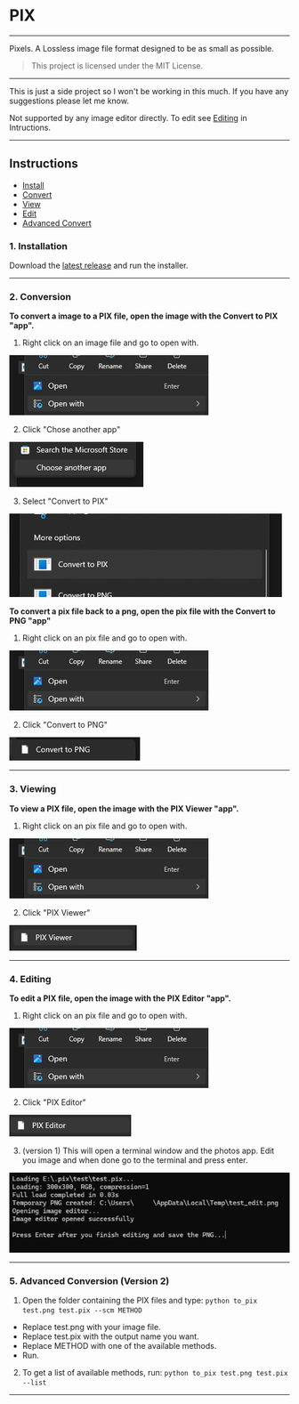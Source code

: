# PIX
---
Pixels. A Lossless image file format designed to be as small as possible.

>This project is licensed under the MIT License.

---
This is just a side project so I won't be working in this much. If you have any suggestions please let me know.

Not supported by any image editor directly.
To edit see [Editing](https://github.com/FatalMistake02/PIX/tree/master?tab=readme-ov-file#4-editing) in Intructions.

---
## Instructions

- [Install](https://github.com/FatalMistake02/PIX?tab=readme-ov-file#1-installation)
- [Convert](https://github.com/FatalMistake02/PIX?tab=readme-ov-file#2-conversion)
- [View](https://github.com/FatalMistake02/PIX?tab=readme-ov-file#3-viewing)
- [Edit](https://github.com/FatalMistake02/PIX?tab=readme-ov-file#4-editing)
- [Advanced Convert](https://github.com/FatalMistake02/PIX?tab=readme-ov-file#5-advanced-conversion)

### 1. Installation
Download the [latest release](https://github.com/FatalMistake02/PIX/releases/latest) and run the installer.

---
### 2. Conversion
**To convert a image to a PIX file, open the image with the Convert to PIX "app".**

1. Right click on an image file and go to open with.

![1-1](https://github.com/FatalMistake02/PIX/blob/master/screenshots/1-1.png?raw=true)
 
2. Click "Chose another app"

![1-2](https://github.com/FatalMistake02/PIX/blob/master/screenshots/1-2.png?raw=true)

3. Select "Convert to PIX"

![1-3](https://github.com/FatalMistake02/PIX/blob/master/screenshots/1-3.png?raw=true)

**To convert a pix file back to a png, open the pix file with the Convert to PNG "app"**

1. Right click on an pix file and go to open with.

![1-1](https://github.com/FatalMistake02/PIX/blob/master/screenshots/1-1.png?raw=true)
 
 2. Click "Convert to PNG"

![1-4](https://github.com/FatalMistake02/PIX/blob/master/screenshots/1-4.png?raw=true)

---
### 3. Viewing

**To view a PIX file, open the image with the PIX Viewer "app".**

1. Right click on an pix file and go to open with.

![1-1](https://github.com/FatalMistake02/PIX/blob/master/screenshots/1-1.png?raw=true)
 
2. Click "PIX Viewer"

![2-1](https://github.com/FatalMistake02/PIX/blob/master/screenshots/2-1.png?raw=true)

---
### 4. Editing

**To edit a PIX file, open the image with the PIX Editor "app".**

1. Right click on an pix file and go to open with.

![1-1](https://github.com/FatalMistake02/PIX/blob/master/screenshots/1-1.png?raw=true)
 
2. Click "PIX Editor"

![3-1](https://github.com/FatalMistake02/PIX/blob/master/screenshots/3-1.png?raw=true)

3. (version 1) This will open a terminal window and the photos app. Edit you image and when done go to the terminal and press enter.

![3-2](https://github.com/FatalMistake02/PIX/blob/master/screenshots/3-2.png?raw=true)


---

### 5. Advanced Conversion (Version 2)

1. Open the folder containing the PIX files and type:
`python to_pix test.png test.pix --scm METHOD`
- Replace test.png with your image file.
- Replace test.pix with the output name you want.
- Replace METHOD with one of the available methods.
- Run.

2. To get a list of available methods, run: `python to_pix test.png test.pix --list`
---